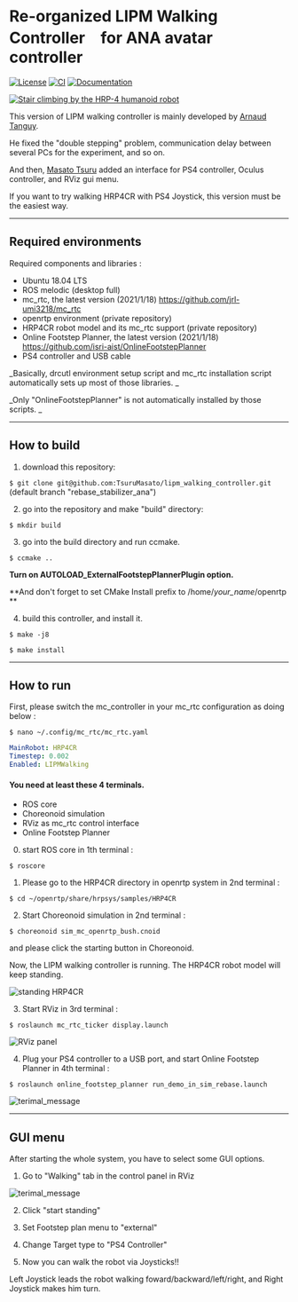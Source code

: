 # Re-organized LIPM Walking Controller　for ANA avatar controller

[![License](https://img.shields.io/badge/License-BSD%202--Clause-green.svg)](https://opensource.org/licenses/BSD-2-Clause)
[![CI](https://github.com/jrl-umi3218/lipm_walking_controller/workflows/CI/badge.svg?branch=topic/ci)](https://github.com/jrl-umi3218/lipm_walking_controller/actions?query=workflow%3A%22CI%22)
[![Documentation](https://img.shields.io/badge/doxygen-online-brightgreen?logo=read-the-docs&style=flat)](http://jrl-umi3218.github.io/lipm_walking_controller/doxygen/HEAD/index.html)

[![Stair climbing by the HRP-4 humanoid robot](https://github.com/TsuruMasato/lipm_walking_controller/titleimage.jpg)](https://youtu.be/XoXDZBgbamc)


This version of LIPM walking controller is mainly developed by [Arnaud Tanguy](https://github.com/arntanguy).

He fixed the "double stepping" problem, communication delay between several PCs for the experiment, and so on.


And then, [Masato Tsuru](https://github.com/TsuruMasato) added an interface for PS4 controller, Oculus controller, and RViz gui menu.

If you want to try walking HRP4CR with PS4 Joystick, this version must be the easiest way.


___
## Required environments

Required components and libraries :
* Ubuntu 18.04 LTS
* ROS melodic (desktop full)
* mc_rtc, the latest version (2021/1/18) https://github.com/jrl-umi3218/mc_rtc
* openrtp environment (private repository)
* HRP4CR robot model and its mc_rtc support (private repository)
* Online Footstep Planner, the latest version (2021/1/18) https://github.com/isri-aist/OnlineFootstepPlanner
* PS4 controller and USB cable

_Basically, drcutl environment setup script and mc_rtc installation script automatically sets up most of those libraries. _

_Only "OnlineFootstepPlanner" is not automatically installed by those scripts. _

___
## How to build

1. download this repository: 

``$ git clone git@github.com:TsuruMasato/lipm_walking_controller.git `` (default branch "rebase_stabilizer_ana")


2. go into the repository and make "build" directory: 

``$ mkdir build``


3. go into the build directory and run ccmake. 

``$ ccmake ..``

**Turn on AUTOLOAD_ExternalFootstepPlannerPlugin option.**

**And don't forget to set CMake Install prefix to /home/*your_name*/openrtp **


4. build this controller, and install it.

``$ make -j8``

``$ make install``


___
## How to run


First, please switch the mc_controller in your mc\_rtc configuration as doing below :

``$ nano ~/.config/mc_rtc/mc_rtc.yaml``

```yaml
MainRobot: HRP4CR
Timestep: 0.002
Enabled: LIPMWalking
```


#### You need at least these 4 terminals.

* ROS core
* Choreonoid simulation
* RViz as mc_rtc control interface
* Online Footstep Planner

0. start ROS core in 1th terminal :

``$ roscore ``


1. Please go to the HRP4CR directory in openrtp system in 2nd terminal :

``$ cd ~/openrtp/share/hrpsys/samples/HRP4CR``


2. Start Choreonoid simulation in 2nd terminal :

``$ choreonoid sim_mc_openrtp_bush.cnoid ``

and please click the starting button in Choreonoid.

Now, the LIPM walking controller is running.
The HRP4CR robot model will keep standing.


![standing HRP4CR](choreonoid_img.jpg)

3. Start RViz in 3rd terminal :

`` $ roslaunch mc_rtc_ticker display.launch ``

![RViz panel](rviz_img.jpg)


4. Plug your PS4 controller to a USB port, and start Online Footstep Planner in 4th terminal :

`` $ roslaunch online_footstep_planner run_demo_in_sim_rebase.launch ``


![terimal_message](terminal_img.jpg)


___

## GUI menu

After starting the whole system, you have to select some GUI options.

1. Go to "Walking" tab in the control panel in RViz


![terimal_message](walking_tab_img.jpg)


2. Click "start standing"

3. Set Footstep plan menu to "external"

4. Change Target type to "PS4 Controller"

5. Now you can walk the robot via Joysticks!!


Left Joystick leads the robot walking foward/backward/left/right, and Right Joystick makes him turn.


